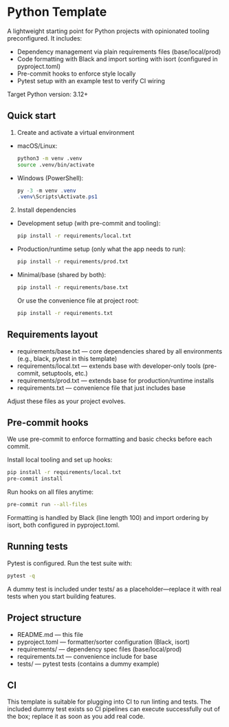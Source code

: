 # Python Template

A lightweight starting point for Python projects with opinionated tooling preconfigured. It includes:
- Dependency management via plain requirements files (base/local/prod)
- Code formatting with Black and import sorting with isort (configured in pyproject.toml)
- Pre-commit hooks to enforce style locally
- Pytest setup with an example test to verify CI wiring

Target Python version: 3.12+

## Quick start

1) Create and activate a virtual environment
- macOS/Linux:
  ```bash
  python3 -m venv .venv
  source .venv/bin/activate
  ```
- Windows (PowerShell):
  ```powershell
  py -3 -m venv .venv
  .venv\Scripts\Activate.ps1
  ```

2) Install dependencies
- Development setup (with pre-commit and tooling):
  ```bash
  pip install -r requirements/local.txt
  ```
- Production/runtime setup (only what the app needs to run):
  ```bash
  pip install -r requirements/prod.txt
  ```
- Minimal/base (shared by both):
  ```bash
  pip install -r requirements/base.txt
  ```
  Or use the convenience file at project root:
  ```bash
  pip install -r requirements.txt
  ```

## Requirements layout
- requirements/base.txt — core dependencies shared by all environments (e.g., black, pytest in this template)
- requirements/local.txt — extends base with developer-only tools (pre-commit, setuptools, etc.)
- requirements/prod.txt — extends base for production/runtime installs
- requirements.txt — convenience file that just includes base

Adjust these files as your project evolves.

## Pre-commit hooks
We use pre-commit to enforce formatting and basic checks before each commit.

Install local tooling and set up hooks:
```bash
pip install -r requirements/local.txt
pre-commit install
```

Run hooks on all files anytime:
```bash
pre-commit run --all-files
```

Formatting is handled by Black (line length 100) and import ordering by isort, both configured in pyproject.toml.

## Running tests
Pytest is configured. Run the test suite with:
```bash
pytest -q
```
A dummy test is included under tests/ as a placeholder—replace it with real tests when you start building features.

## Project structure
- README.md — this file
- pyproject.toml — formatter/sorter configuration (Black, isort)
- requirements/ — dependency spec files (base/local/prod)
- requirements.txt — convenience include for base
- tests/ — pytest tests (contains a dummy example)

## CI
This template is suitable for plugging into CI to run linting and tests. The included dummy test exists so CI pipelines can execute successfully out of the box; replace it as soon as you add real code.